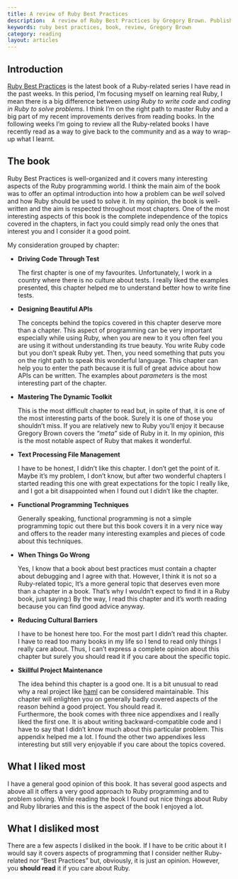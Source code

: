 ```yaml
---
title: A review of Ruby Best Practices
description:  A review of Ruby Best Practices by Gregory Brown. Published by O'Reilly in June 2009
keywords: ruby best practices, book, review, Gregory Brown
category: reading
layout: articles
---
```


Introduction
------------

[Ruby Best Practices](http://rubybestpractices.com/) is the latest book of a
Ruby-related series I have read in the past weeks. In this period, I’m
focusing myself on learning real Ruby, I mean there is a big difference
between *using Ruby to write code* and *coding in Ruby to solve problems*. I
think I’m on the right path to master Ruby and a big part of my recent
improvements derives from reading books. In the following weeks I’m going to
review all the Ruby-related books I have recently read as a way to give back
to the community and as a way to wrap-up what I learnt.

The book
--------

Ruby Best Practices is well-organized and it covers many interesting aspects
of the Ruby programming world. I think the main aim of the book was to offer
an optimal introduction into how a problem can be *well* solved and how Ruby
should be used to solve it. In my opinion, the book is well-written and the
aim is respected throughout most chapters. One of the most interesting aspects
of this book is the complete independence of the topics covered in the
chapters, in fact you could simply read only the ones that interest you and I
consider it a good point.

My consideration grouped by chapter:

- **Driving Code Through Test**

  The first chapter is one of my favourites. Unfortunately, I work in a
  country where there is no culture about tests. I really liked the examples
  presented, this chapter helped me to understand better how to write fine
  tests.

- **Designing Beautiful APIs**

  The concepts behind the topics covered in this chapter deserve more than a
  chapter. This aspect of programming can be very important especially while
  using Ruby, when you are new to it you often feel you are using it without
  understanding its true beauty. You write Ruby code but you don’t speak Ruby
  yet. Then, you need something that puts you on the right path to speak this
  wonderful language. This chapter can help you to enter the path because it
  is full of great advice about how APIs can be written.  The examples about
  *parameters* is the most interesting part of the chapter.

- **Mastering The Dynamic Toolkit**

  This is the most difficult chapter to read but, in spite of that, it is one
  of the most interesting parts of the book. Surely it is one of those you
  shouldn’t miss. If you are relatively new to Ruby you’ll enjoy it because
  Gregory Brown covers the *“meta”* side of Ruby in it. In my opinion, *this*
  is the most notable aspect of Ruby that makes it wonderful.

- **Text Processing File Management**

  I have to be honest, I didn’t like this chapter. I don’t get the point of
  it. Maybe it’s my problem, I don’t know, but after two wonderful chapters I
  started reading this one with great expectations for the topic I really
  like, and I got a bit disappointed when I found out I didn’t like the
  chapter.
  
- **Functional Programming Techniques**

  Generally speaking, functional programming is not a simple programming topic
  out there but this book covers it in a very nice way and offers to the
  reader many interesting examples and pieces of code about this techniques.

- **When Things Go Wrong**

  Yes, I know that a book about best practices must contain a chapter about
  debugging and I agree with that. However, I think it is not so a
  Ruby-related topic, It’s a more general topic that deserves even more than a
  chapter in a book. That’s why I wouldn’t expect to find it in a Ruby book,
  just saying:) By the way, I read this chapter and it’s worth reading because
  you can find good advice anyway.

- **Reducing Cultural Barriers**

  I have to be honest here too. For the most part I didn’t read this chapter.
  I have to read too many books in my life so I tend to read only things I
  really care about. Thus, I can’t express a complete opinion about this
  chapter but surely you should read it if you care about the specific topic.

- **Skillful Project Maintenance**

  The idea behind this chapter is a good one. It is a bit unusual to read why
  a real project like [haml](http://haml-lang.com/) can be considered
  maintainable. This chapter will enlighten you on generally badly covered
  aspects of the reason behind a good project. You should read it.\
  Furthermore, the book comes with three nice appendixes and I really liked
  the first one. It is about writing backward-compatible code and I have to
  say that I didn’t know much about this particular problem. This appendix
  helped me a lot. I found the other two appendixes less interesting but still
  very enjoyable if you care about the topics covered.

What I liked most
-----------------

I have a general good opinion of this book. It has several good aspects and
above all it offers a very good approach to Ruby programming and to problem
solving. While reading the book I found out nice things about Ruby and Ruby
libraries and this is the aspect of the book I enjoyed a lot.

What I disliked most
--------------------

There are a few aspects I disliked in the book. If I have to be critic about
it I would say it covers aspects of programming that I consider neither
Ruby-related nor “Best Practices” but, obviously, it is just an opinion.
However, you **should read** it if you care about Ruby.
